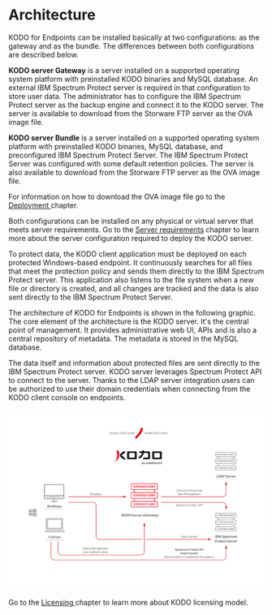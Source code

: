 # Architecture

KODO for Endpoints can be installed basically at two configurations: as the gateway and as the bundle. The differences between both configurations are described below. 

**KODO server Gateway** is a server installed on a supported operating system platform with preinstalled KODO binaries and MySQL database. An external IBM Spectrum Protect server is required in that configuration to store user data. The administrator has to configure the IBM Spectrum Protect server as the backup engine and connect it to the KODO server. The server is available to download from the Storware FTP server as the OVA image file. 

**KODO server Bundle** is a server installed on a supported operating system platform with preinstalled KODO binaries, MySQL database, and preconfigured IBM Spectrum Protect Server. The IBM Spectrum Protect Server was configured with some default retention policies. The server is also available to download from the Storware FTP server as the OVA image file. 

For information on how to download the OVA image file go to the  [Deployment ](../deployment/)chapter. 

Both configurations can be installed on any physical or virtual server that meets server requirements. Go to the [Server requirements](../known-software-issues-and-limitations/kodo-server-configurations.md) chapter to learn more about the server configuration required to deploy the KODO server.

To protect data, the KODO client application must be deployed on each protected Windows-based endpoint. It continuously searches for all files that meet the protection policy and sends them directly to the IBM Spectrum Protect server. This application also listens to the file system when a new file or directory is created, and all changes are tracked and the data is also sent directly to the IBM Spectrum Protect Server.

The architecture of KODO for Endpoints is shown in the following graphic. The core element of the architecture is the KODO server. It's the central point of management. It provides administrative web UI, APIs and is also a central repository of metadata. The metadata is stored in the MySQL database.  

The data itself and information about protected files are sent directly to the IBM Spectrum Protect server. KODO server leverages Spectrum Protect API to connect to the server. Thanks to the LDAP server integration users can be authorized to use their domain credentials when connecting from the KODO client console on endpoints.  

![](../.gitbook/assets/image%20%287%29.png)

Go to the [Licensing ](licensing.md)chapter to learn more about KODO licensing model.

